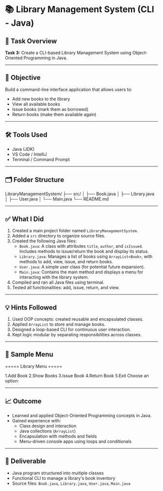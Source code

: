 # 📚 Library Management System (CLI - Java)

## 📌 Task Overview

**Task 3:** Create a CLI-based Library Management System using Object-Oriented Programming in Java.

---

## 🎯 Objective

Build a command-line interface application that allows users to:
- Add new books to the library
- View all available books
- Issue books (mark them as borrowed)
- Return books (make them available again)

---

## 🛠 Tools Used

- Java (JDK)
- VS Code / IntelliJ
- Terminal / Command Prompt

---

## 🗂 Folder Structure

LibraryManagementSystem/
├── src/
│ ├── Book.java
│ ├── Library.java
│ ├── User.java
│ └── Main.java
└── README.md


---

## ✅ What I Did

1. Created a main project folder named `LibraryManagementSystem`.
2. Added a `src` directory to organize source files.
3. Created the following Java files:
   - `Book.java`: A class with attributes `title`, `author`, and `isIssued`. Includes methods to issue/return the book and display its status.
   - `Library.java`: Manages a list of books using `ArrayList<Book>`, with methods to add, view, issue, and return books.
   - `User.java`: A simple user class (for potential future expansion).
   - `Main.java`: Contains the main method and displays a menu for interacting with the library system.
4. Compiled and ran all Java files using terminal.
5. Tested all functionalities: add, issue, return, and view.

---

## 💡 Hints Followed

1. Used OOP concepts: created reusable and encapsulated classes.
2. Applied `ArrayList` to store and manage books.
3. Designed a loop-based CLI for continuous user interaction.
4. Kept logic modular by separating responsibilities across classes.

---

## 💬 Sample Menu

===== Library Menu =====

1.Add Book
2.Show Books
3.Issue Book
4.Return Book
5.Exit
Choose an option:


---

## 📈 Outcome

- Learned and applied Object-Oriented Programming concepts in Java.
- Gained experience with:
  - Class design and interaction
  - Java collections (`ArrayList`)
  - Encapsulation with methods and fields
  - Menu-driven console apps using loops and conditionals

---

## 📌 Deliverable

- Java program structured into multiple classes
- Functional CLI to manage a library's book inventory
- Source files: `Book.java`, `Library.java`, `User.java`, `Main.java`


